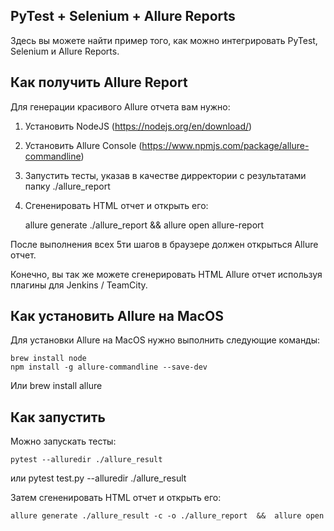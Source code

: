 PyTest + Selenium + Allure Reports
----------------------------------
Здесь вы можете найти пример того, как можно 
интегрировать PyTest, Selenium и Allure Reports.

Как получить Allure Report
--------------------------

Для генерации красивого Allure отчета вам нужно:

1) Установить NodeJS (https://nodejs.org/en/download/)
2) Установить Allure Console (https://www.npmjs.com/package/allure-commandline)
3) Запустить тесты, указав в качестве дирректории с результатами
папку ./allure_report
4) Сгененировать HTML отчет и открыть его:


    allure generate ./allure_report  &&  allure open allure-report


После выполнения всех 5ти шагов в браузере должен открыться Allure отчет.

Конечно, вы так же можете сгенерировать HTML Allure отчет
используя плагины для Jenkins / TeamCity.


Как установить Allure на MacOS
------------------------------

Для установки Allure на MacOS нужно выполнить следующие команды:

    brew install node
    npm install -g allure-commandline --save-dev
Или
    brew install allure
    

Как запустить
-------------
    
Можно запускать тесты:

    pytest --alluredir ./allure_result
или
    pytest test.py --alluredir ./allure_result    

Затем сгененировать HTML отчет и открыть его:


    allure generate ./allure_result -c -o ./allure_report  &&  allure open


